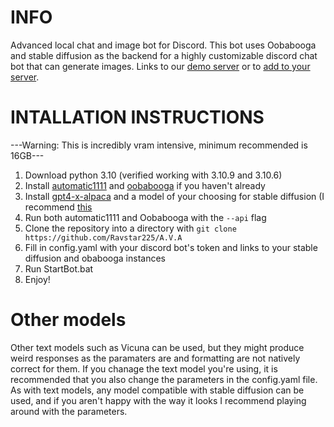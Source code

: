 # INFO
Advanced local chat and image bot for Discord. This bot uses Oobabooga and stable diffusion as the backend for a highly customizable discord chat bot that can generate images. Links to our [demo server](https://discord.gg/USwkJprNpN) or to [add to your server](https://discord.com/api/oauth2/authorize?client_id=1100557036820889610&permissions=100352&scope=bot). 

# INTALLATION INSTRUCTIONS
---Warning: This is incredibly vram intensive, minimum recommended is 16GB---
1. Download python 3.10 (verified working with 3.10.9 and 3.10.6)
2. Install [automatic1111](https://github.com/AUTOMATIC1111/stable-diffusion-webui) and [oobabooga](https://github.com/oobabooga/one-click-installers) if you haven't already
4. Install [gpt4-x-alpaca](https://huggingface.co/chavinlo/gpt4-x-alpaca) and a model of your choosing for stable diffusion (I recommend [this](https://civitai.com/models/7371?modelVersionId=46846)
5. Run both automatic1111 and Oobabooga with the `--api` flag 
6. Clone the repository into a directory with `git clone https://github.com/Ravstar225/A.V.A`
7. Fill in config.yaml with your discord bot's token and links to your stable diffusion and obabooga instances
8. Run StartBot.bat
9. Enjoy!

# Other models
Other text models such as Vicuna can be used, but they might produce weird responses as the paramaters are and formatting are not natively correct for them. If you chanage the text model you're using, it is recommended that you also change the parameters in the config.yaml file.
As with text models, any model compatible with stable diffusion can be used, and if you aren't happy with the way it looks I recommend playing around with the parameters.
